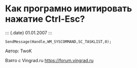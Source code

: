Как програмно имитировать нажатие Ctrl-Esc?
===========================================

::: {.date}
01.01.2007
:::

    SendMessage(Handle,WM_SYSCOMMAND,SC_TASKLIST,0); 

Автор: TwoK

Взято с Vingrad.ru <https://forum.vingrad.ru>
